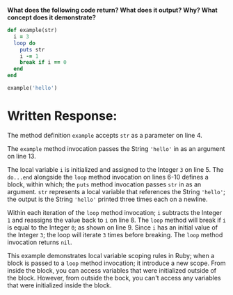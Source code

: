 **What does the following code return? What does it output? Why? What concept does it demonstrate?**

```ruby
def example(str)
  i = 3
  loop do
    puts str
    i -= 1
    break if i == 0
  end
end

example('hello')
```
# Written Response:

The method definition `example` accepts `str` as a parameter on line 4.

The `example` method invocation passes the String `'hello'` in as an argument on line 13.

The local variable `i` is initialized and assigned to the Integer `3` on line 5. The `do...end` alongside the `loop` method invocation on lines 6-10 defines a block, within which; the `puts` method invocation passes `str` in as an argument. `str` represents a local variable that references the String `'hello'`; the output is the String `'hello'` printed three times each on a newline.

Within each iteration of the `loop` method invocation; `i` subtracts the Integer `1` and reassigns the value back to `i` on line 8. The `loop` method will break if `i` is equal to the Integer `0`; as shown on line 9. Since `i` has an initial value of the Integer `3`; the loop will iterate `3` times before breaking. The `loop` method invocation returns `nil`.

This example demonstrates local variable scoping rules in Ruby; when a block is passed to a `loop` method invocation; it introduce a new scope. From inside the block, you can access variables that were initialized outside of the block. However, from outside the bock, you can't access any variables that were initialized inside the block.

